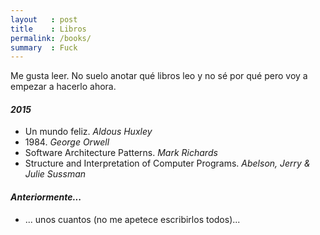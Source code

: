 ```yaml
---
layout   : post
title    : Libros
permalink: /books/
summary  : Fuck
---
```


Me gusta leer. No suelo anotar qué libros leo y no sé por qué
pero voy a empezar a hacerlo ahora.

#### *2015*

- Un mundo feliz. *Aldous Huxley*
- 1984\. *George Orwell*
- Software Architecture Patterns. *Mark Richards*
- Structure and Interpretation of Computer Programs. *Abelson, Jerry & Julie Sussman*

#### *Anteriormente...*

- ... unos cuantos (no me apetece escribirlos todos)...



